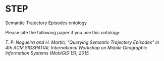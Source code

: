 # STEP
Semantic Trajectory Episodes ontology

Please cite the following paper if you use this ontology: 

*T. P. Nogueira and H. Martin, "Querying Semantic Trajectory Episodes" in 4th ACM SIGSPATIAL International Workshop on Mobile Geographic Information Systems (MobiGIS'15), 2015.*